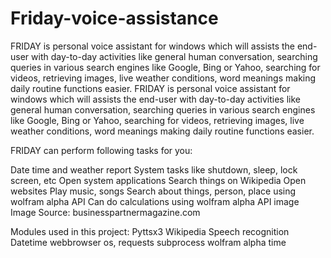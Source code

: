 # Friday-voice-assistance
FRIDAY is personal voice assistant for windows which will assists the end-user with day-to-day activities like general human conversation, searching queries in various search engines like Google, Bing or Yahoo, searching for videos, retrieving images, live weather conditions, word meanings making daily routine functions easier.
FRIDAY is personal voice assistant for windows which will assists the end-user with day-to-day activities like general human conversation, searching queries in various search engines like Google, Bing or Yahoo, searching for videos, retrieving images, live weather conditions, word meanings making daily routine functions easier.

FRIDAY can perform following tasks for you:

Date time and weather report
System tasks like shutdown, sleep, lock screen, etc
Open system applications
Search things on Wikipedia
Open websites
Play music, songs
Search about things, person, place using wolfram alpha API
Can do calculations using wolfram alpha API
image
Image Source: businesspartnermagazine.com

Modules used in this project:
Pyttsx3
Wikipedia
Speech recognition
Datetime
webbrowser
os, requests
subprocess
wolfram alpha
time
